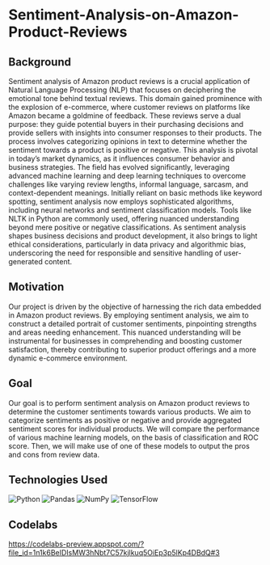 # Sentiment-Analysis-on-Amazon-Product-Reviews

## Background 

Sentiment analysis of Amazon product reviews is a crucial application of Natural Language Processing (NLP) that focuses on deciphering the emotional tone behind textual reviews. This domain gained prominence with the explosion of e-commerce, where customer reviews on platforms like Amazon became a goldmine of feedback. These reviews serve a dual purpose: they guide potential buyers in their purchasing decisions and provide sellers with insights into consumer responses to their products. The process involves categorizing opinions in text to determine whether the sentiment towards a product is positive or negative. This analysis is pivotal in today’s market dynamics, as it influences consumer behavior and business strategies. The field has evolved significantly, leveraging advanced machine learning and deep learning techniques to overcome challenges like varying review lengths, informal language, sarcasm, and context-dependent meanings. Initially reliant on basic methods like keyword spotting, sentiment analysis now employs sophisticated algorithms, including neural networks and sentiment classification models. Tools like NLTK in Python are commonly used, offering nuanced understanding beyond mere positive or negative classifications. As sentiment analysis shapes business decisions and product development, it also brings to light ethical considerations, particularly in data privacy and algorithmic bias, underscoring the need for responsible and sensitive handling of user-generated content.

## Motivation
Our project is driven by the objective of harnessing the rich data embedded in Amazon product reviews. By employing sentiment analysis, we aim to construct a detailed portrait of customer sentiments, pinpointing strengths and areas needing enhancement. This nuanced understanding will be instrumental for businesses in comprehending and boosting customer satisfaction, thereby contributing to superior product offerings and a more dynamic e-commerce environment.

## Goal
Our goal is to perform sentiment analysis on Amazon product reviews to determine the customer sentiments towards various products. We aim to categorize sentiments as positive or negative and provide aggregated sentiment scores for individual products. We will compare the performance of various machine learning models, on the basis of classification and ROC score. Then, we will make use of one of these models to output the pros and cons from review data.

## Technologies Used
![Python](https://img.shields.io/badge/Python-3776AB?style=for-the-badge&logo=Python&logoColor=white)
![Pandas](https://img.shields.io/badge/Pandas-150458?style=for-the-badge&logo=pandas&logoColor=white)
![NumPy](https://img.shields.io/badge/NumPy-3776AB?style=for-the-badge&logo=NumPy&logoColor=white)
![TensorFlow](https://img.shields.io/badge/TensorFlow-3776AB?style=for-the-badge&logo=TensorFlow&logoColor=white)


## Codelabs
https://codelabs-preview.appspot.com/?file_id=1n1k6BeIDIsMW3hNbt7C57kjlkuq5OiEp3p5lKp4DBdQ#3


